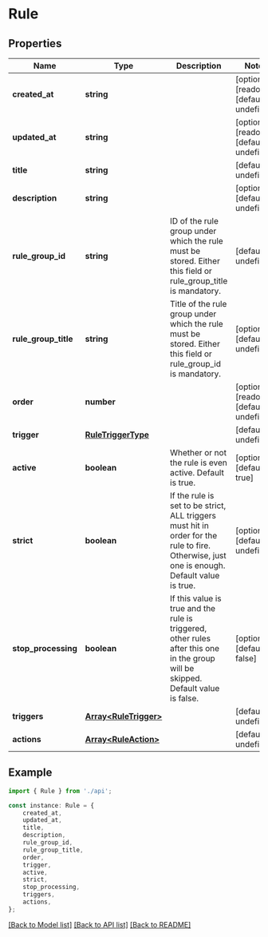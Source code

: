 # Rule


## Properties

Name | Type | Description | Notes
------------ | ------------- | ------------- | -------------
**created_at** | **string** |  | [optional] [readonly] [default to undefined]
**updated_at** | **string** |  | [optional] [readonly] [default to undefined]
**title** | **string** |  | [default to undefined]
**description** | **string** |  | [optional] [default to undefined]
**rule_group_id** | **string** | ID of the rule group under which the rule must be stored. Either this field or rule_group_title is mandatory. | [default to undefined]
**rule_group_title** | **string** | Title of the rule group under which the rule must be stored. Either this field or rule_group_id is mandatory. | [optional] [default to undefined]
**order** | **number** |  | [optional] [readonly] [default to undefined]
**trigger** | [**RuleTriggerType**](RuleTriggerType.md) |  | [default to undefined]
**active** | **boolean** | Whether or not the rule is even active. Default is true. | [optional] [default to true]
**strict** | **boolean** | If the rule is set to be strict, ALL triggers must hit in order for the rule to fire. Otherwise, just one is enough. Default value is true. | [optional] [default to undefined]
**stop_processing** | **boolean** | If this value is true and the rule is triggered, other rules  after this one in the group will be skipped. Default value is false. | [optional] [default to false]
**triggers** | [**Array&lt;RuleTrigger&gt;**](RuleTrigger.md) |  | [default to undefined]
**actions** | [**Array&lt;RuleAction&gt;**](RuleAction.md) |  | [default to undefined]

## Example

```typescript
import { Rule } from './api';

const instance: Rule = {
    created_at,
    updated_at,
    title,
    description,
    rule_group_id,
    rule_group_title,
    order,
    trigger,
    active,
    strict,
    stop_processing,
    triggers,
    actions,
};
```

[[Back to Model list]](../README.md#documentation-for-models) [[Back to API list]](../README.md#documentation-for-api-endpoints) [[Back to README]](../README.md)
